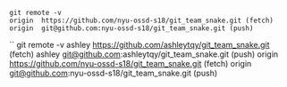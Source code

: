 ```
git remote -v
origin	https://github.com/nyu-ossd-s18/git_team_snake.git (fetch)
origin	git@github.com:nyu-ossd-s18/git_team_snake.git (push)
```

``
git remote -v
ashley	https://github.com/ashleytqy/git_team_snake.git (fetch)
ashley	git@github.com:ashleytqy/git_team_snake.git (push)
origin	https://github.com/nyu-ossd-s18/git_team_snake.git (fetch)
origin	git@github.com:nyu-ossd-s18/git_team_snake.git (push)
```
